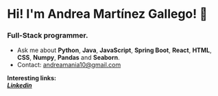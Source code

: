 <h1>Hi! I'm Andrea Martínez Gallego! 👋</h1>
<h3>Full-Stack programmer.</h3> 

- Ask me about **Python**, **Java**, **JavaScript**, **Spring Boot**, **React**, **HTML**, **CSS**, **Numpy**, **Pandas** and **Seaborn**.
- Contact: andreamania10@gmail.com

**Interesting links:** <br />
<a href="https://www.linkedin.com/in/andrea-martinez-gallego/"> _**Linkedin**_ </a>


